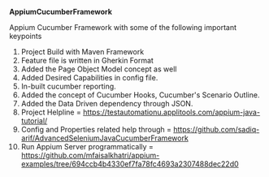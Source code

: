 **AppiumCucumberFramework**

Appium Cucumber Framework with some of the following important keypoints

1. Project Build with Maven Framework
2. Feature file is written in Gherkin Format
3. Added the Page Object Model concept as well
4. Added Desired Capabilities in config file.
5. In-built cucumber reporting.
6. Added the concept of Cucumber Hooks, Cucumber's Scenario Outline.
7. Added the Data Driven dependency through JSON.
8. Project Helpline = https://testautomationu.applitools.com/appium-java-tutorial/
9. Config and Properties related help through = https://github.com/sadiq-arif/AdvancedSeleniumJavaCucumberFramework
10. Run Appium Server programmatically = https://github.com/mfaisalkhatri/appium-examples/tree/694ccb4b4330ef7fa78fc4693a2307488dec22d0

